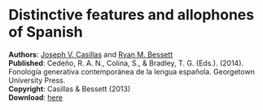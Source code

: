 Distinctive features and allophones of Spanish
==============================================

**Authors**: [Joseph V. Casillas](www.jvcasillas.com) and [Ryan M. Bessett](http://ryanmbessett.weebly.com)  
**Published**: Cedeño, R. A. N., Colina, S., & Bradley, T. G. (Eds.). (2014). Fonología generativa contemporánea de la lengua española. Georgetown University Press.  
**Copyright**: Casillas & Bessett (2013)  
**Download**: [here](https://github.com/jvcasill/rasgos_distintivos/raw/master/rasgos_distintivos.pdf)

